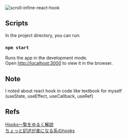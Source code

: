 ![scroll-infine-react-hook](https://user-images.githubusercontent.com/24407811/80106349-097e5500-857a-11ea-918a-cb198120b7e7.gif)

## Scripts

In the project directory, you can run:

### `npm start`

Runs the app in the development mode.<br>
Open [http://localhost:3000](http://localhost:3000) to view it in the browser.

## Note
I noted about react hook in code like textbook for myself   
(useState, useEffect, useCallback, useRef)  

## Refs
[Hooks一覧をゆるく解説](https://qiita.com/ajunajunajun/items/52e43e1e69d114c9545b)  
[ちょっと記述が楽になる系のhooks](https://qiita.com/seya/items/f6d311b32cf711a02020)
